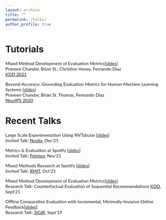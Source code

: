 ```yaml
---
layout: archive
title: ""
permalink: /talks/
author_profile: true
---
```



Tutorials
======
<p style="font-family: 'Lato'">
Mixed Method Development of Evaluation Metrics[<a href="">slides</a>]<br>
Praveen Chandar, Brian St., Christine Hosey, Fernando Diaz<br>
<a href="">KDD 2021</a>
</p>

<p style="font-family: 'Lato'">
Beyond Accuracy: Grounding Evaluation Metrics for Human-Machine Learning Systems [<a href="">slides</a>]<br>
Praveen Chandar, Brian St. Thomas, Fernando Diaz<br>
<a href="">NeurIPS 2020</a>
</p>

Recent Talks
======


<p style="font-family: 'Lato'">
Large Scale Experimentation Using NVTabular [<a href="">slides</a>]<br>
Invited Talk: <a href="https://www.nvidia.com/en-us/">Nvidia</a>, Dec'21
</p>


<p style="font-family: 'Lato'">
Metrics & Evaluation at Spotify [<a href="">slides</a>]<br>
Invited Talk: <a href="http://onepeloton.com">Peloton</a>, Nov'21
</p>


<p style="font-family: 'Lato'">
Mixed Methods Research at Spotify [<a href="">slides</a>]<br>
Invited Talk: <a href="https://www.rmit.edu.au">RMIT</a>, Oct'21
</p>


<p style="font-family: 'Lato'">
Mixed Method Development of Evaluation Metrics[<a href="">slides</a>]<br>
Research Talk: Counterfactual Evaluation of Sequential Recommendations <a href="https://www.kdd.org">KDD</a>, Sept'21
</p>


<p style="font-family: 'Lato'">
Offline Comparative Evaluation with Incremental, Minimally-Invasive Online Feedback[<a href="">slides</a>]<br>
Research Talk: <a href="https://sigir.org">SIGIR</a>, Sept'19
</p>
